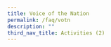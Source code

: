 ```yaml
---
title: Voice of the Nation
permalink: /faq/votn
description: ""
third_nav_title: Activities (2)
---
```

